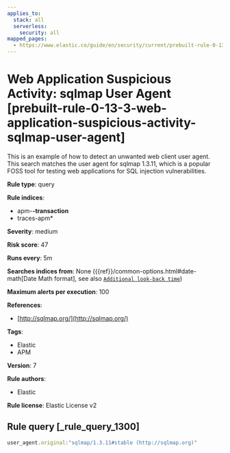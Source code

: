 ```yaml
---
applies_to:
  stack: all
  serverless:
    security: all
mapped_pages:
  - https://www.elastic.co/guide/en/security/current/prebuilt-rule-0-13-3-web-application-suspicious-activity-sqlmap-user-agent.html
---
```


# Web Application Suspicious Activity: sqlmap User Agent [prebuilt-rule-0-13-3-web-application-suspicious-activity-sqlmap-user-agent]

This is an example of how to detect an unwanted web client user agent. This search matches the user agent for sqlmap 1.3.11, which is a popular FOSS tool for testing web applications for SQL injection vulnerabilities.

**Rule type**: query

**Rule indices**:

* apm-**-transaction**
* traces-apm*

**Severity**: medium

**Risk score**: 47

**Runs every**: 5m

**Searches indices from**: None ({{ref}}/common-options.html#date-math[Date Math format], see also [`Additional look-back time`](docs-content://solutions/security/detect-and-alert/create-detection-rule.md#rule-schedule))

**Maximum alerts per execution**: 100

**References**:

* [http://sqlmap.org/](http://sqlmap.org/)

**Tags**:

* Elastic
* APM

**Version**: 7

**Rule authors**:

* Elastic

**Rule license**: Elastic License v2

## Rule query [_rule_query_1300]

```js
user_agent.original:"sqlmap/1.3.11#stable (http://sqlmap.org)"
```


